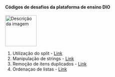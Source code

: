 #### Códigos de desafios da plataforma de ensino DIO
<img src="https://github.com/user-attachments/assets/fd9cb608-ac51-40d6-9342-8c54c84b2c6e" alt="Descrição da imagem" width="100">

1. Utilização do split - [Link](https://blog.betrybe.com/python/python-split/) 
2. Manipulação de strings - [Link](https://www.bosontreinamentos.com.br/programacao-em-python/08-1-python-strings-02-metodos-aplicados-a-strings/) 
3. Remoção de itens duplicados - [Link](https://horadecodar.com.br/remover-itens-duplicados-de-lista-em-python/)
4. Ordenaçao de listas - [Link](https://www.alura.com.br/artigos/ordenando-listas-no-python?utm_term=&utm_campaign=%5BSearch%5D+%5BPerformance%5D+-+Dynamic+Search+Ads+-+Artigos+e+Conte%C3%BAdos&utm_source=adwords&utm_medium=ppc&hsa_acc=7964138385&hsa_cam=11384329873&hsa_grp=164240702375&hsa_ad=703853654617&hsa_src=g&hsa_tgt=aud-527303763294:dsa-2276348409543&hsa_kw=&hsa_mt=&hsa_net=adwords&hsa_ver=3&gad_source=1&gclid=CjwKCAjw0aS3BhA3EiwAKaD2ZaHNRahq2T_9CRVS9-GGyqG4JJKtepZAEY17mzReVMLIkSzxBKY2lhoCPEMQAvD_BwE)




